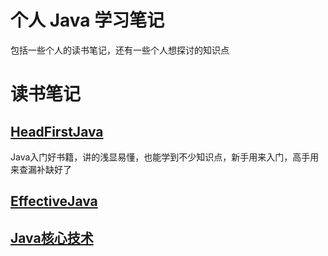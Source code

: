 # 个人 Java 学习笔记
包括一些个人的读书笔记，还有一些个人想探讨的知识点

# 读书笔记
## [HeadFirstJava](HeadFirstJava.md)
Java入门好书籍，讲的浅显易懂，也能学到不少知识点，新手用来入门，高手用来查漏补缺好了

## [EffectiveJava](EffectiveJava.md)

## [Java核心技术]()

